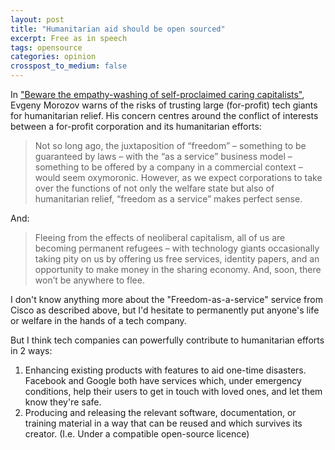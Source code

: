 ```yaml
---
layout: post
title: "Humanitarian aid should be open sourced"
excerpt: Free as in speech
tags: opensource
categories: opinion
crosspost_to_medium: false
---
```


In ​["Beware the empathy-washing of self-proclaimed caring capitalists"](https://www.theguardian.com/commentisfree/2016/jul/02/beware-technology-giants-claiming-compassion-for-refugees-evgeny-morozov), Evgeny Morozov warns of the risks of trusting large (for-profit) tech giants for humanitarian relief. His concern centres around the conflict of interests between a for-profit corporation and its humanitarian efforts:

> Not so long ago, the juxtaposition of “freedom” – something to be guaranteed by laws – with the “as a service” business model – something to be offered by a company in a commercial context – would seem oxymoronic. However, as we expect corporations to take over the functions of not only the welfare state but also of humanitarian relief, “freedom as a service” makes perfect sense.

And:

> Fleeing from the effects of neoliberal capitalism, all of us are becoming permanent refugees – with technology giants occasionally taking pity on us by offering us free services, identity papers, and an opportunity to make money in the sharing economy. And, soon, there won’t be anywhere to flee.

I don't know anything more about the "Freedom-as-a-service" service from Cisco as described above, but I'd hesitate to permanently put anyone's life or welfare in the hands of a tech company.

But I think tech companies can powerfully contribute to humanitarian efforts in 2 ways:

1. Enhancing existing products with features to aid one-time disasters. Facebook and Google both have services which, under emergency conditions, help their users to get in touch with loved ones, and let them know they're safe.
2. Producing and releasing the relevant software, documentation, or training material  in a way that can be reused and which survives its creator. (I.e. Under a compatible open-source licence)
